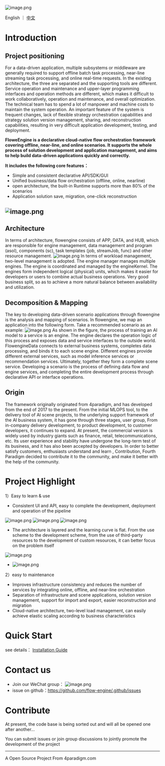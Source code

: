 ![image.png](https://cdn.nlark.com/yuque/0/2022/png/28211224/1659434745739-ffa88bec-e362-4ba1-95ba-6b873a3f0d5c.png)

English ｜ [中文](/profile/README-cn.md)

# Introduction
## Project positioning
For a data-driven application, multiple subsystems or middleware are generally required to support offline batch task processing, near-line streaming task processing, and online real-time requests. In the existing architecture, the three are separated and the supporting tools are different. Service operation and maintenance and upper-layer programming interfaces and operation methods are different, which makes it difficult to work collaboratively, operation and maintenance, and overall optimization. The technical team has to spend a lot of manpower and machine costs to maintain the system operation. An important feature of the system is frequent changes, lack of flexible strategy orchestration capabilities and strategy solution version management, sharing, and reconstruction capabilities, resulting in very difficult application development, testing, and deployment.

**FloweEngine is a declarative cloud-native flow orchestration framework covering offline, near-line, and online scenarios. It supports the whole process of solution development and application management, and aims to help build data-driven applications quickly and correctly.**

**It includes the following core features：**

- Simple and consistent declarative API/SDK/GUI
- Unified business/data flow orchestration (offline, online, nearline)
- open architecture, the built-in Runtime supports more than 80% of the scenarios
- Application solution save, migration, one-click reconstruction
## ![image.png](https://cdn.nlark.com/yuque/0/2022/png/28211224/1659430395047-653128b3-b3a9-4910-bfd4-abc1f48eafe8.png)
## Architecture 
In terms of architecture, flowengine consists of APP, DATA, and HUB, which are responsible for engine management, data management and program (asol), components (sc), task templates (job, streamJob, func) and other resource management.
![image.png](https://cdn.nlark.com/yuque/0/2022/png/28211224/1659429691404-c171ed8b-e729-4d23-a1c8-f476ca7c2bb5.png)
In terms of workload management, two-level management is adopted. The engine manager manages multiple engines. The engine is coordinated and managed by the engineKernel. The engines form independent logical (physical) units, which makes it easier for developers or users to combine actual business operations. Very good business split, so as to achieve a more natural balance between availability and utilization.
## Decomposition & Mapping
The key to developing data-driven scenario applications through flowengine is the analysis and mapping of scenarios. In flowengine, we map an application into the following form. Take a recommended scenario as an example:
![image.png](https://cdn.nlark.com/yuque/0/2022/png/28211224/1659431199237-35792eea-b7e7-4c0c-bb04-bcaf97e9deb1.png)
As shown in the figure, the process of training an AI model to a service is an engine. The engine declares the operation logic of this process and exposes data and service interfaces to the outside world. FlowengineData connects to external business systems, completes data processing, and binds it to each scene engine. Different engines provide different external services, such as model inference services or recommendation services. Ultimately, together they form a complete scene service. Developing a scenario is the process of defining data flow and engine services, and completing the entire development process through declarative API or interface operations.
## Origin
The framework originally originated from 4paradigm, and has developed from the end of 2017 to the present. From the initial MLOPS tool, to the delivery tool of AI scene projects, to the underlying support framework of the AI business system, it has gone through three stages, user group, From in-company delivery development, to product development, to customer developers, it continues to expand. At present, the commercial version is widely used by industry giants such as finance, retail, telecommunications, etc. Its user experience and stability have undergone the long-term test of its business, and it has also been accepted by developers. In order to better satisfy customers, enthusiasts understand and learn , Contribution, Fourth Paradigm decided to contribute it to the community, and make it better with the help of the community.
# Project Highlight

1）Easy to learn & use

- Consistent UI and API, easy to complete the development, deployment and operation of the pipeline

![image.png](https://cdn.nlark.com/yuque/0/2022/png/28211224/1659432901940-508c6865-daa8-482f-a45a-1c57685e2bc7.png "Offline batch orchestration")
![image.png](https://cdn.nlark.com/yuque/0/2022/png/28211224/1659432910918-1076b223-4385-4118-a210-a49dba788de7.png "Online real-time orchestration")
![image.png](https://cdn.nlark.com/yuque/0/2022/png/28211224/1659432921819-01863c30-f09a-4737-afd0-bd67c0fafd65.png "Nearline streaming orchestration")

- The architecture is layered and the learning curve is flat. From the use scheme to the development scheme, from the use of third-party resources to the development of custom resources, it can better focus on the problem itself

![image.png](https://cdn.nlark.com/yuque/0/2022/png/28211224/1659433297587-07323c8c-9a49-4362-a95f-c73bd07a320b.png)

- ![image.png](https://cdn.nlark.com/yuque/0/2022/png/28211224/1659432921819-01863c30-f09a-4737-afd0-bd67c0fafd65.png "Nearline streaming orchestration")

2）easy to maintenance

- Improves infrastructure consistency and reduces the number of services by integrating online, offline, and near-line orchestration
- Separation of infrastructure and scene applications, solution version management, support for import and export, easier reconstruction and migration
- Cloud-native architecture, two-level load management, can easily achieve elastic scaling according to business characteristics

# Quick Start
see details： [Installation Guide](https://github.com/4pd-fl/flowengine-release) 
# Contact us
* Join our WeChat group：
  ![image.png](https://cdn.nlark.com/yuque/0/2022/png/28211224/1659592484664-36f51f94-2ab6-43ce-abd7-4dd2f9d07c2f.png)
* issue on github：https://github.com/flow-engine/.github/issues
# Contribute

At present, the code base is being sorted out and will all be opened one after another...

You can submit issues or join group discussions to jointly promote the development of the project

---
A Open Source Project From 4paradigm.com
